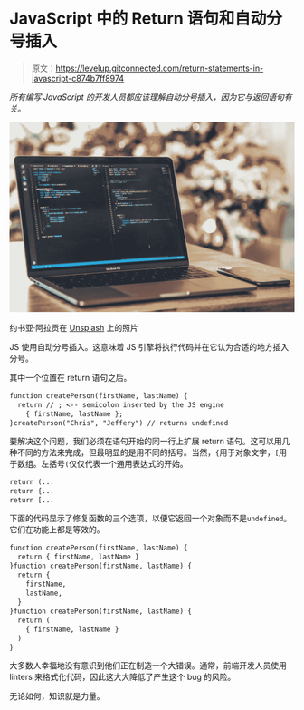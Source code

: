 # JavaScript 中的 Return 语句和自动分号插入

> 原文：<https://levelup.gitconnected.com/return-statements-in-javascript-c874b7ff8974>

*所有编写 JavaScript 的开发人员都应该理解自动分号插入，因为它与返回语句有关。*

![](img/e43e27cf0f8c87af72f5a616776f8119.png)

约书亚·阿拉贡在 [Unsplash](https://unsplash.com?utm_source=medium&utm_medium=referral) 上的照片

JS 使用自动分号插入。这意味着 JS 引擎将执行代码并在它认为合适的地方插入分号。

其中一个位置在 return 语句之后。

```
function createPerson(firstName, lastName) {
  return // ; <-- semicolon inserted by the JS engine
    { firstName, lastName };
}createPerson("Chris", "Jeffery") // returns undefined
```

要解决这个问题，我们必须在语句开始的同一行上扩展 return 语句。这可以用几种不同的方法来完成，但最明显的是用不同的括号。当然，`{`用于对象文字，`[`用于数组。左括号`(`仅仅代表一个通用表达式的开始。

```
return (...
return {...
return [...
```

下面的代码显示了修复函数的三个选项，以便它返回一个对象而不是`undefined`。它们在功能上都是等效的。

```
function createPerson(firstName, lastName) {
  return { firstName, lastName }
}function createPerson(firstName, lastName) {
  return { 
    firstName, 
    lastName,
  }
}function createPerson(firstName, lastName) {
  return (
    { firstName, lastName }
  )
}
```

大多数人幸福地没有意识到他们正在制造一个大错误。通常，前端开发人员使用 linters 来格式化代码，因此这大大降低了产生这个 bug 的风险。

无论如何，知识就是力量。